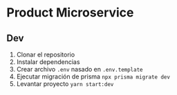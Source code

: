 # Product Microservice

## Dev
1. Clonar el repositorio
2. Instalar dependencias
3. Crear archivo `.env` nasado en `.env.template`
4. Ejecutar migración de prisma `npx prisma migrate dev`
5. Levantar proyecto `yarn start:dev`